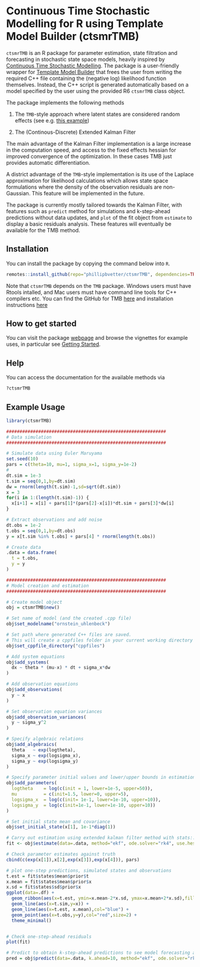 # Continuous Time Stochastic Modelling for R using Template Model Builder (ctsmrTMB)

`ctsmrTMB` is an R package for parameter estimation, state filtration and forecasting in stochastic state space models, heavily inspired by [Continuous Time Stochastic Modelling](https://ctsm.info). 
The package is a user-friendly wrapper for [Template Model Builder](https://github.com/kaskr/adcomp) that frees the user from writing
the required C++ file containing the (negative log) likelihood function themselves. Instead, the C++ script is generated automatically based on a model specified by the user using the provided R6 `ctsmrTMB` class object.  

The package implements the following methods 
 
1. The `TMB`-style approach where latent states are considered random effects (see e.g. [this example]( https://github.com/kaskr/adcomp/blob/master/tmb_examples/sde_linear.cpp))

2. The (Continous-Discrete) Extended Kalman Filter 

<!--
3. The (Continous-Discrete) Unscented Kalman Filter
-->

The main advantage of the Kalman Filter implementation is a large increase in the computation speed, and access to the fixed effects hessian for improved convergence of the optimization. In these cases TMB just provides automatic differentiation.

A district advantage of the `TMB`-style implementation is its use of the Laplace approximation for likelihood calculations which allows state space formulations where the density of the observation residuals are non-Gaussian. This feature will be implemented in the future.

The package is currently mostly tailored towards the Kalman Filter, with features such as `predict` method for simulations and k-step-ahead predictions without data updates, and `plot` of the fit object from `estimate` to display a basic residuals analysis. These features will eventually be available for the TMB method.

## Installation

You can install the package by copying the command below into `R`.
``` r
remotes::install_github(repo="phillipbvetter/ctsmrTMB", dependencies=TRUE)
```

Note that `ctsmrTMB` depends on the `TMB` package. Windows users must have Rtools intalled, and Mac users must have command line tools for C++ compilers etc. You can find the GitHub for TMB [here](https://github.com/kaskr/adcomp) and installation instructions [here](https://github.com/kaskr/adcomp/wiki/Download)

## How to get started
You can visit the package [webpage](https://phillipbvetter.github.io/ctsmrTMB/index.html) and browse the vignettes for example uses, in particular see [Getting Started](https://phillipbvetter.github.io/ctsmrTMB/articles/gettingStarted.html).

## Help
You can access the documentation for the available methods via
``` r
?ctsmrTMB
```

## Example Usage

```r
library(ctsmrTMB)

############################################################
# Data simulation
############################################################

# Simulate data using Euler Maruyama
set.seed(10)
pars = c(theta=10, mu=1, sigma_x=1, sigma_y=1e-2)
# 
dt.sim = 1e-3
t.sim = seq(0,1,by=dt.sim)
dw = rnorm(length(t.sim)-1,sd=sqrt(dt.sim))
x = 3
for(i in 1:(length(t.sim)-1)) {
  x[i+1] = x[i] + pars[1]*(pars[2]-x[i])*dt.sim + pars[3]*dw[i]
}

# Extract observations and add noise
dt.obs = 1e-2
t.obs = seq(0,1,by=dt.obs)
y = x[t.sim %in% t.obs] + pars[4] * rnorm(length(t.obs))

# Create data
.data = data.frame(
  t = t.obs,
  y = y
)

############################################################
# Model creation and estimation
############################################################

# Create model object
obj = ctsmrTMB$new()

# Set name of model (and the created .cpp file)
obj$set_modelname("ornstein_uhlenbeck")

# Set path where generated C++ files are saved.
# This will create a cppfiles folder in your current working directory if it doesnt exist
obj$set_cppfile_directory("cppfiles")

# Add system equations
obj$add_systems(
  dx ~ theta * (mu-x) * dt + sigma_x*dw
)

# Add observation equations
obj$add_observations(
  y ~ x
)

# Set observation equation variances
obj$add_observation_variances(
  y ~ sigma_y^2
)

# Specify algebraic relations
obj$add_algebraics(
  theta   ~ exp(logtheta),
  sigma_x ~ exp(logsigma_x),
  sigma_y ~ exp(logsigma_y)
)

# Specify parameter initial values and lower/upper bounds in estimation
obj$add_parameters(
  logtheta    = log(c(init = 1, lower=1e-5, upper=50)),
  mu          = c(init=1.5, lower=0, upper=5),
  logsigma_x  = log(c(init= 1e-1, lower=1e-10, upper=10)),
  logsigma_y  = log(c(init=1e-1, lower=1e-10, upper=10))
)

# Set initial state mean and covariance
obj$set_initial_state(x[1], 1e-1*diag(1))

# Carry out estimation using extended kalman filter method with stats::nlminb as optimizer
fit <- obj$estimate(data=.data, method="ekf", ode.solver="rk4", use.hessian=TRUE)

# Check parameter estimates against truth
cbind(c(exp(x[1]),x[2],exp(x[3]),exp(x[4])), pars)

# plot one-step predictions, simulated states and observations
t.est = fit$states$mean$prior$t
x.mean = fit$states$mean$prior$x
x.sd = fit$states$sd$prior$x
ggplot(data=.df) +
  geom_ribbon(aes(x=t.est, ymin=x.mean-2*x.sd, ymax=x.mean+2*x.sd),fill="grey", alpha=0.9) +
  geom_line(aes(x=t.sim,y=x)) + 
  geom_line(aes(x=t.est, x.mean),col="blue") +
  geom_point(aes(x=t.obs,y=y),col="red",size=2) +
  theme_minimal()


# Check one-step-ahead residuals
plot(fit)

# Predict to obtain k-step-ahead predictions to see model forecasting ability
pred = obj$predict(data=.data, k.ahead=10, method="ekf", ode.solver="rk4")
```


